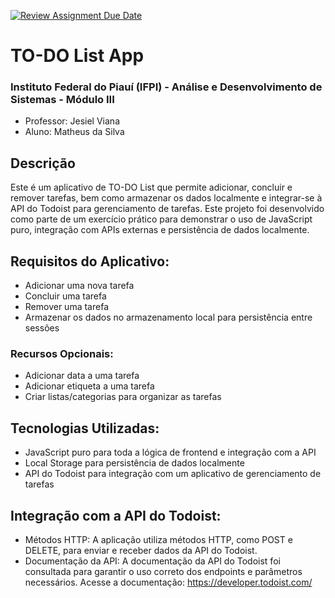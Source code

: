 [![Review Assignment Due Date](https://classroom.github.com/assets/deadline-readme-button-24ddc0f5d75046c5622901739e7c5dd533143b0c8e959d652212380cedb1ea36.svg)](https://classroom.github.com/a/eo0XoPzu)

# TO-DO List App

### Instituto Federal do Piauí (IFPI) - Análise e Desenvolvimento de Sistemas - Módulo III
- Professor: Jesiel Viana
- Aluno: Matheus da Silva

## Descrição

Este é um aplicativo de TO-DO List que permite adicionar, concluir e remover tarefas, bem como armazenar os dados localmente e integrar-se à API do Todoist para gerenciamento de tarefas.
Este projeto foi desenvolvido como parte de um exercício prático para demonstrar o uso de JavaScript puro, integração com APIs externas e persistência de dados localmente.

## Requisitos do Aplicativo:
- Adicionar uma nova tarefa
- Concluir uma tarefa
- Remover uma tarefa
- Armazenar os dados no armazenamento local para persistência entre sessões

### Recursos Opcionais:
- Adicionar data a uma tarefa
- Adicionar etiqueta a uma tarefa
- Criar listas/categorias para organizar as tarefas

## Tecnologias Utilizadas:
- JavaScript puro para toda a lógica de frontend e integração com a API
- Local Storage para persistência de dados localmente
- API do Todoist para integração com um aplicativo de gerenciamento de tarefas

## Integração com a API do Todoist:
- Métodos HTTP: A aplicação utiliza métodos HTTP, como POST e DELETE, para enviar e receber dados da API do Todoist.
- Documentação da API: A documentação da API do Todoist foi consultada para garantir o uso correto dos endpoints e parâmetros necessários.
Acesse a documentação: https://developer.todoist.com/
